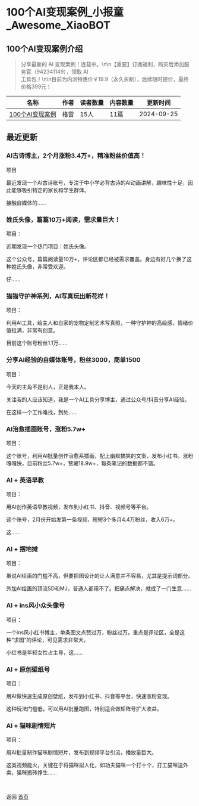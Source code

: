 # 100个AI变现案例_小报童_Awesome_XiaoBOT

## 100个AI变现案例介绍
> 分享最新的 AI 变现案例！连载中。\n\n【重要】订阅福利，购买后添加服务官（942341149），领取 AI  
工具包！\n\n目前为内测特惠价￥19.9（永久买断），后续随时提价，最终价格399元！  
  


|名称|作者|读者数量|内容数量|更新时间|
|---|---|---|---|---|
|[100个AI变现案例](https://xiaobot.net/p/aimoney100?refer=0b133df9-27dc-423b-8101-639049001c13)|格雷|15人|11篇|2024-09-25|

## 最近更新
### AI古诗博主，2个月涨粉3.4万+，精准粉丝价值高！

项目

最近发现一个AI古诗账号，专注于中小学必背古诗的AI动画讲解，趣味性十足，因此能够吸引特定的家长和学生群体。

接触自媒体的......

### 姓氏头像，篇篇10万+阅读，需求量巨大！

项目：

近期发现一个热门项目：姓氏头像。

这个公众号，篇篇阅读量10万+，评论区都已经被需求覆盖。身边有好几个换了这种姓氏头像，非常受欢迎。

仔......

### 猫猫守护神系列，AI写真玩出新花样！

项目：

利用AI工具，给主人和自家的宠物定制艺术写真照，一种守护神的高级感，情绪价值拉满，非常有创意。

目前这个账号粉丝1.1万......

### 分享AI经验的自媒体账号，粉丝3000，商单1500

项目：

今天的主角不是别人，正是我本人。

关注我的人应该知道，我是一个AI工具分享博主，通过公众号/抖音分享AI经验。

在这样一个工作难找，到处......

### AI治愈插画账号，涨粉5.7w+

项目：

这个账号，利用AI批量创作治愈系插画，配上幽默搞笑的文案，发布小红书，涨粉嘎嘎快，目前粉丝5.7w+，赞藏18.9w+，每条笔记的数据都不错。

### AI + 英语早教

项目：

用AI创作英语早教视频，发布到小红书、抖音、视频号等平台。

这个账号，2月份开始发第一条视频，短短3个多月4.4万粉丝，收入6万+。

这......

### AI + 摆地摊

项目：

虽说AI绘画的门槛不高，但要把图设计的让人满意并不容易，尤其是提示词部分。

外加AI绘画的顶流SD和MJ，普通人都用不了。把痛点解决，就成了一门生意......

### AI + ins风小众头像号

项目：

一个ins风小红书博主，单条图文点赞过万，粉丝过万。重点是评论区，全是这种“求图”的评论，可见需求非常大。

小红书是年轻女性占主导，这......

### AI + 原创壁纸号

项目：

用AI做快速生成原创壁纸，发布到小红书、抖音等平台，快速涨粉变现。

这种玩法门槛低，可以用AI批量跑图，特别适合做矩阵号扩大收益。

### AI + 猫咪剧情短片

项目：

用AI批量制作猫咪剧情短片，发布到视频平台引流，播放量巨大。

这类视频能火，关键在于将猫咪拟人化，如功夫猫咪一个打十个，打工猫咪送外卖，猫咪搬砖挣生......


<a href="https://github.com/Reno9527/awesome-xiaobot" style="color: white; text-decoration: none;">awesome-xiaobot</a>

返回 [首页](../README.md)
